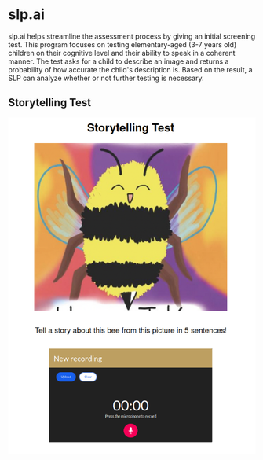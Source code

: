 # **slp.ai**

slp.ai helps streamline the assessment process by giving an initial screening test. This program focuses on testing elementary-aged (3-7 years old) children on their cognitive level and their ability to speak in a coherent manner. The test asks for a child to describe an image and returns a probability of how accurate the child's description is. Based on the result, a SLP can analyze whether or not further testing is necessary.


## Storytelling Test

![test page](./test.png)
